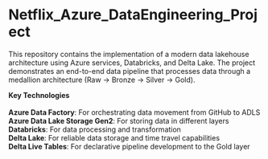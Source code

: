 # Netflix_Azure_DataEngineering_Project

This repository contains the implementation of a modern data lakehouse architecture using Azure services, Databricks, and Delta Lake. The project demonstrates an end-to-end data pipeline that processes data through a medallion architecture (Raw → Bronze → Silver → Gold).

**Key Technologies**<br/><br/>
**Azure Data Factory**: For orchestrating data movement from GitHub to ADLS<br/>
**Azure Data Lake Storage Gen2**: For storing data in different layers<br/>
**Databricks**: For data processing and transformation<br/>
**Delta Lake**: For reliable data storage and time travel capabilities<br/>
**Delta Live Tables**: For declarative pipeline development to the Gold layer<br/>
